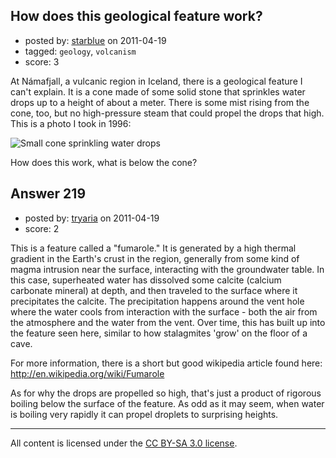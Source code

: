 ## How does this geological feature work? 

- posted by: [starblue](https://stackexchange.com/users/-1/107-starblue) on 2011-04-19
- tagged: `geology`, `volcanism`
- score: 3

At Námafjall, a vulcanic region in Iceland, there is a geological feature I can't explain. It is a cone made of some solid stone that sprinkles water drops up to a height of about a meter. There is some mist rising from the cone, too, but no high-pressure steam that could propel the drops that high. This is a photo I took in 1996:

![Small cone sprinkling water drops][1]

How does this work, what is below the cone?

  [1]: http://i.imgur.com/PBtYk.png


## Answer 219

- posted by: [tryaria](https://stackexchange.com/users/-1/142-tryaria) on 2011-04-19
- score: 2

<p>This is a feature called a "fumarole." It is generated by a high thermal gradient in the Earth's crust in the region, generally from some kind of magma intrusion near the surface, interacting with the groundwater table. In this case, superheated water has dissolved some calcite (calcium carbonate mineral) at depth, and then traveled to the surface where it precipitates the calcite. The precipitation happens around the vent hole where the water cools from interaction with the surface - both the air from the atmosphere and the water from the vent. Over time, this has built up into the feature seen here, similar to how stalagmites 'grow' on the floor of a cave.</p>

<p>For more information, there is a short but good wikipedia article found here:
<a href="http://en.wikipedia.org/wiki/Fumarole" rel="nofollow">http://en.wikipedia.org/wiki/Fumarole</a></p>

<p>As for why the drops are propelled so high, that's just a product of rigorous boiling below the surface of the feature. As odd as it may seem, when water is boiling very rapidly it can propel droplets to surprising heights.</p>




---

All content is licensed under the [CC BY-SA 3.0 license](https://creativecommons.org/licenses/by-sa/3.0/).
